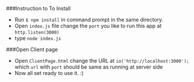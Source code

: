 ###Instruction to To Install 

- Run `$ npm install` in command prompt in the same directory.
- Open `index.js` file change the `port` you like to run this app at `http.listen(3000)`
- type `node index.js`

###Open Client page 

- Open `ClientPage.html` change the URL at `io('http://localhost:3000');` which `url` with `port` should be same as running at server side 
- Now all set ready to use it. :) 